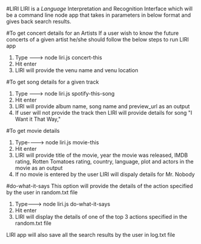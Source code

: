 #LIRI 
LIRI is a _Language_ Interpretation and Recognition Interface which will be a command line node app that takes in parameters in below format and gives back search results.

#To get concert details for an Artists
If a user wish to know the future concerts of a given artist he/she should follow the below steps to run LIRI app
1. Type ---> node liri.js concert-this <Artist name user is interested in>
2. Hit enter
3. LIRI will provide the venu name and venu location

#To get song details for a given track
1. Type ---> node liri.js spotify-this-song <track>
2. Hit enter
3. LIRI will provide album name, song name and preview_url as an output
4. If user will not provide the track then LIRI will provide details for song "I Want it That Way," 

#To get movie details 
1. Type----> node liri.js movie-this <movie name>
2. Hit enter
3. LIRI will provide title of the movie, year the movie was released, IMDB rating, Rotten Tomatoes rating, country, language, plot and actors in the movie as an output
4. If no movie is entered by the user LIRI will dispaly details for Mr. Nobody 

#do-what-it-says 
This option will provide the details of the action specified by the user in random.txt file
1. Type---> node liri.js do-what-it-says
2. Hit enter
3. LIRI will display the details of one of the top 3 actions specified in the random.txt file

LIRI app will also save all the search results by the user in log.txt file